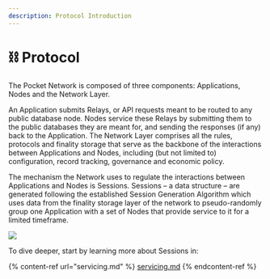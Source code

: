 ```yaml
---
description: Protocol Introduction
---
```


# ⛓ Protocol

The Pocket Network is composed of three components: Applications, Nodes and the Network Layer.&#x20;

An Application submits Relays, or API requests meant to be routed to any public database node. Nodes service these Relays by submitting them to the public databases they are meant for, and sending the responses (if any) back to the Application. The Network Layer comprises all the rules, protocols and finality storage that serve as the backbone of the interactions between Applications and Nodes, including (but not limited to) configuration, record tracking, governance and economic policy.&#x20;

The mechanism the Network uses to regulate the interactions between Applications and Nodes is Sessions. Sessions – a data structure – are generated following the established Session Generation Algorithm which uses data from the finality storage layer of the network to pseudo-randomly group one Application with a set of Nodes that provide service to it for a limited timeframe.

![](../../.gitbook/assets/Mainet\_Architecture.png)

To dive deeper, start by learning more about Sessions in:

{% content-ref url="servicing.md" %}
[servicing.md](servicing.md)
{% endcontent-ref %}
